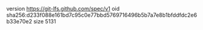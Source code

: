 version https://git-lfs.github.com/spec/v1
oid sha256:d233f088e161bd7c95c0e77bbd5769716496b5b7a7e8b1bfddfdc2e6b33e70e2
size 5131
